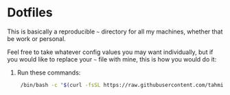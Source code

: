 # Dotfiles

This is basically a reproducible `~` directory for all my machines, whether that be work or personal.

Feel free to take whatever config values you may want individually, but if you would like to replace your
`~` file with mine, this is how you would do it:

1. Run these commands:

   ```bash
    /bin/bash -c "$(curl -fsSL https://raw.githubusercontent.com/tahminator/dotfiles/main/init.sh)"
   ```
